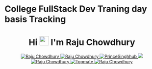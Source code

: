 # College FullStack Dev Traning day basis Tracking
<h1 align="center">Hi <img src="https://raw.githubusercontent.com/MartinHeinz/MartinHeinz/master/wave.gif" width="30px"> I'm <b>Raju Chowdhury</b></h1>


<p align="center">  
    <a href="https://www.youtube.com" target="_blank">
  <img src="https://img.shields.io/badge/YouTube-FF0000?style=for-the-badge&logo=youtube&logoColor=white" alt="Raju Chowdhury" />
 </a> 
 <a href="https://www.linkedin.com/in/raju-chowdhury-b046562b4" target="_blank">
  <img src="https://img.shields.io/badge/LinkedIn-0077B5?style=for-the-badge&logo=linkedin&logoColor=white" alt="Raju Chowdhury"/>
 </a>
 <a href="https://github.com/RajuChowdhury15" target="_blank">
  <img src="https://img.shields.io/badge/GitHub-181717?style=for-the-badge&logo=github&logoColor=white" alt="PrinceSinghhub" />
 </a>
 <a href="https://twitter.com" target="_blank">
  <img src="https://img.shields.io/badge/Twitter-1DA1F2?style=for-the-badge&logo=twitter&logoColor=white" />
 </a>
 <a href="https://www.instagram.com/princesinghcse" target="_blank">
  <img src="https://img.shields.io/badge/Instagram-fe4164?style=for-the-badge&logo=instagram&logoColor=white" alt="Raju Chowdhury" />
 </a> 
    <a href="https://topmate.io/itsprincesingh" target="blank">
  <img src="https://img.shields.io/badge/Topmate-009933?style=for-the-badge&logo=appveyor&logoColor=white" alt="Topmate" />
 </a>
   <a href="rajuchowdhury5315@gmail.com" target="_blank">
  <img src="https://img.shields.io/badge/Email-D14836?style=for-the-badge&logo=gmail&logoColor=white" alt="Raju Chowdhury" />
 </a> 
</p>
